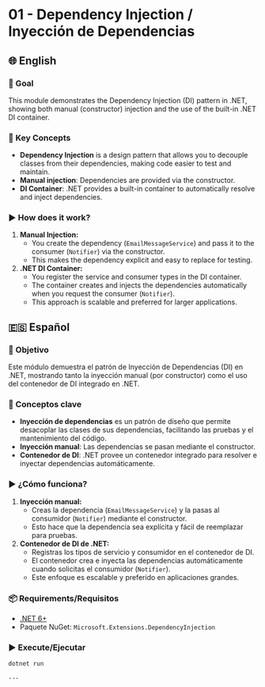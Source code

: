 ﻿# 01 - Dependency Injection / Inyección de Dependencias

## 🌐 English

### 🎯 Goal
This module demonstrates the Dependency Injection (DI) pattern in .NET, showing both manual (constructor) injection and the use of the built-in .NET DI container.

### 🧠 Key Concepts
- **Dependency Injection** is a design pattern that allows you to decouple classes from their dependencies, making code easier to test and maintain.
- **Manual injection**: Dependencies are provided via the constructor.
- **DI Container**: .NET provides a built-in container to automatically resolve and inject dependencies.

### ▶️ How does it work?
1. **Manual Injection:**
   - You create the dependency (`EmailMessageService`) and pass it to the consumer (`Notifier`) via the constructor.
   - This makes the dependency explicit and easy to replace for testing.
2. **.NET DI Container:**
   - You register the service and consumer types in the DI container.
   - The container creates and injects the dependencies automatically when you request the consumer (`Notifier`).
   - This approach is scalable and preferred for larger applications.

## 🇪🇸 Español

### 🎯 Objetivo
Este módulo demuestra el patrón de Inyección de Dependencias (DI) en .NET, mostrando tanto la inyección manual (por constructor) como el uso del contenedor de DI integrado en .NET.

### 🧠 Conceptos clave
- **Inyección de dependencias** es un patrón de diseño que permite desacoplar las clases de sus dependencias, facilitando las pruebas y el mantenimiento del código.
- **Inyección manual**: Las dependencias se pasan mediante el constructor.
- **Contenedor de DI**: .NET provee un contenedor integrado para resolver e inyectar dependencias automáticamente.

### ▶️ ¿Cómo funciona?
1. **Inyección manual:**
   - Creas la dependencia (`EmailMessageService`) y la pasas al consumidor (`Notifier`) mediante el constructor.
   - Esto hace que la dependencia sea explícita y fácil de reemplazar para pruebas.
2. **Contenedor de DI de .NET:**
   - Registras los tipos de servicio y consumidor en el contenedor de DI.
   - El contenedor crea e inyecta las dependencias automáticamente cuando solicitas el consumidor (`Notifier`).
   - Este enfoque es escalable y preferido en aplicaciones grandes.

### 📦 Requirements/Requisitos
- [.NET 6+](https://dotnet.microsoft.com/)
- Paquete NuGet: `Microsoft.Extensions.DependencyInjection`

### ▶️ Execute/Ejecutar
```bash
dotnet run

---
